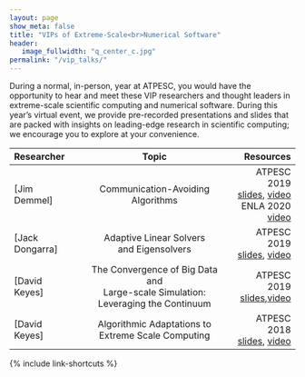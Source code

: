 ```yaml
---
layout: page
show_meta: false
title: "VIPs of Extreme-Scale<br>Numerical Software"
header:
   image_fullwidth: "q_center_c.jpg"
permalink: "/vip_talks/"
---
```

During a normal, in-person, year at ATPESC, you would have the opportunity to hear and
meet these VIP researchers and thought leaders in extreme-scale scientific computing and
numerical software.  During this year’s virtual event, we provide pre-recorded
presentations and slides that are packed with insights on leading-edge research in
scientific computing; we encourage you to explore at your convenience.

|Researcher|Topic|Resources|
|:---|:---:|---:|
|[Jim Demmel]|Communication-Avoiding Algorithms|ATPESC 2019<br>[slides](https://extremecomputingtraining.anl.gov/files/2019/08/ATPESC_2019_Track-5_3_8-6_835am_Demmel-Communication-Avoiding_Algorithms.pdf), [video](https://www.youtube.com/watch?v=iPCBCjgoAbk&list=PLGj2a3KTwhRYdxtu7uxRvfs26tQKOx3pr&index=2)<br>ENLA 2020<br>[video](https://www.youtube.com/watch?v=42f0nOw2Nlg)|
|[Jack Dongarra]|Adaptive Linear Solvers<br>and Eigensolvers|ATPESC 2019<br>[slides](https://extremecomputingtraining.anl.gov/files/2019/08/ATPESC_2019_Track-5_1_8-5_830am_Dongarra-Adaptive_Linear_Solvers_and_Eigensolvers.pdf), [video](https://www.youtube.com/watch?v=TPP5LavGEiI&list=PLGj2a3KTwhRYdxtu7uxRvfs26tQKOx3pr&index=1)|
|[David Keyes]|The Convergence of Big Data and<br>Large-scale Simulation: Leveraging the Continuum|ATPESC 2019<br>[slides](https://extremecomputingtraining.anl.gov/files/2019/08/ATPESC_2019_Track-5_10_8-8_430pm_Keyes-The_Convergence_of_Big_Data.pdf),[video](https://www.youtube.com/watch?v=swjm3K_r_SU&list=PLGj2a3KTwhRYdxtu7uxRvfs26tQKOx3pr&index=10)|
|[David Keyes]|Algorithmic Adaptations to Extreme Scale Computing|ATPESC 2018<br>[slides](https://press3.mcs.anl.gov//atpesc/files/2018/08/ATPESC_2018_Track-4_3_8-6_835am_Keyes-Algorithmic_Adaptations.pdf), [video](https://www.youtube.com/watch?v=doOH6I_99-s&list=PLGj2a3KTwhRbS2ghSgGvUjnVvEfv4US4R&index=4&t=0s)|


{% include link-shortcuts %}
